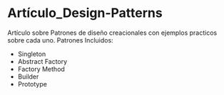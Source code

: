 # Artículo_Design-Patterns
Artículo sobre Patrones de diseño creacionales con ejemplos practicos sobre cada uno.
Patrones Incluidos: 
- Singleton
- Abstract Factory
- Factory Method
- Builder
- Prototype
